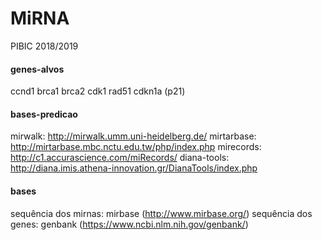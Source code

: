 # MiRNA
 PIBIC 2018/2019

#### genes-alvos ####

ccnd1
brca1
brca2
cdk1
rad51
cdkn1a (p21)

#### bases-predicao ####

mirwalk: http://mirwalk.umm.uni-heidelberg.de/
mirtarbase: http://mirtarbase.mbc.nctu.edu.tw/php/index.php
mirecords: http://c1.accurascience.com/miRecords/
diana-tools: http://diana.imis.athena-innovation.gr/DianaTools/index.php

#### bases ####

sequência dos mirnas: mirbase (http://www.mirbase.org/)
sequência dos genes: genbank (https://www.ncbi.nlm.nih.gov/genbank/)
